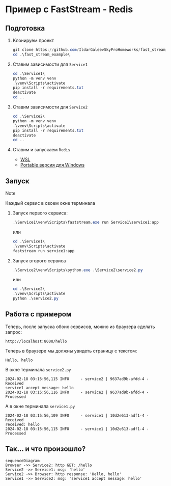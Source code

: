# Пример с FastStream - Redis

## Подготовка

1. Клонируем проект
    ``` PowerShell
    git clone https://github.com/IldarGaleevSkyProHomeworks/fast_stream_example.git
    cd .\fast_stream_example\
    ```

2. Ставим зависимости для `Service1`
    ``` PowerShell
    cd .\Service1\
    python -m venv venv
    .\venv\Scripts\activate
    pip install -r requirements.txt
    deactivate
    cd ..
    ```

3. Ставим зависимости для `Service2`
    ``` PowerShell
    cd .\Service2\
    python -m venv venv
    .\venv\Scripts\activate
    pip install -r requirements.txt
    deactivate
    cd ..
    ```
4. Ставим и запускаем `Redis`
    - [WSL](https://redis.io/docs/install/install-redis/install-redis-on-windows/)
    - [Portable версия для Windows](https://github.com/redis-windows/redis-windows)

## Запуск

> [!NOTE]
>
> Каждый сервис в своем окне терминала

1. Запуск первого сервиса:

    ```PowerShell
    .\Service1\venv\Scripts\faststream.exe run Service1\service1:app
    ```
    или

    ```PowerShell
    cd .\Service1\
    .\venv\Scripts\activate
    faststream run service1:app
    ```
2. Запуск второго сервиса

    ```PowerShell
    .\Service2\venv\Scripts\python.exe .\Service2\service2.py
    ```

    или

    ```PowerShell
    cd .\Service2\
    .\venv\Scripts\activate
    python .\service2.py
    ```

## Работа с примером

Теперь, после запуска обоих сервисов, можно из браузера сделать запрос:

```
http://localhost:8000/hello
```

Теперь в браузере мы должны увидеть страницу с текстом:
```
Hello, hello
```

В окне терминала `service2.py`

```
2024-02-18 03:15:56,115 INFO     - service2 | 9637ad9b-afdd-4 - Received
service1 accept message: hello
2024-02-18 03:15:56,116 INFO     - service2 | 9637ad9b-afdd-4 - Processed
```

А в окне терминала `service1.py`

```
2024-02-18 03:15:56,109 INFO     - service1 | 10d2e613-adf1-4 - Received
received: hello
2024-02-18 03:15:56,115 INFO     - service1 | 10d2e613-adf1-4 - Processed
```

## Так... и что произошло?

```mermaid
sequenceDiagram
Browser ->> Service2: http GET: /hello 
Service2 ->> Service1: msg: 'hello'
Service2 ->> Browser: http response: 'Hello, hello'
Service1 ->> Service2: msg: 'service1 accept message: hello'
```